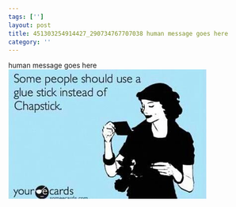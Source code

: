 ```yaml
---
tags: ['']
layout: post
title: 451303254914427_290734767707038 human message goes here
category: ''
---
```

human message goes here
![451303254914427_290734767707038](/uploads/2012-10-2-451303254914427_290734767707038-human-message-goes-here.jpg)
